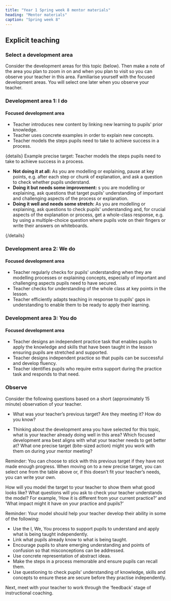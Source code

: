 ```yaml
---
title: "Year 1 Spring week 8 mentor materials"
heading: "Mentor materials"
caption: "Spring week 8"
---
```


## Explicit teaching

### Select a development area

Consider the development areas for this topic (below). Then make a note of the area you plan to zoom in on and when you plan to visit so you can observe your teacher in this area. Familiarise yourself with the focused development areas. You will select one later when you observe your teacher.

### Development area 1: I do

#### Focused development area

- Teacher introduces new content by linking new learning to pupils' prior knowledge.
- Teacher uses concrete examples in order to explain new concepts.
- Teacher models the steps pupils need to take to achieve success in a process.

{details}
Example precise target: Teacher models the steps pupils need to take to achieve success in a process.

- **Not doing it at all:** As you are modelling or explaining, pause at key points, e.g. after each step or chunk of explanation, and ask a question to check whether pupils understand.
- **Doing it but needs some improvement:** s you are modelling or explaining, ask questions that target pupils' understanding of important and challenging aspects of the process or explanation.
- **Doing it well and needs some stretch:** As you are modelling or explaining, ask questions to check pupils' understanding and, for crucial aspects of the explanation or process, get a whole-class response, e.g. by using a multiple-choice question where pupils vote on their fingers or write their answers on whiteboards.

{/details}

### Development area 2: We do

#### Focused development area

- Teacher regularly checks for pupils' understanding when they are modelling processes or explaining concepts, especially of important and challenging aspects pupils need to have secured.
- Teacher checks for understanding of the whole class at key points in the lesson.
- Teacher efficiently adapts teaching in response to pupils' gaps in understanding to enable them to be ready to apply their learning.

### Development area 3: You do

#### Focused development area

- Teacher designs an independent practice task that enables pupils to apply the knowledge and skills that have been taught in the lesson ensuring pupils are stretched and supported.
- Teacher designs independent practice so that pupils can be successful and develop fluency.
- Teacher identifies pupils who require extra support during the practice task and responds to that need.

### Observe

Consider the following questions based on a short (approximately 15 minute) observation of your teacher.

- What was your teacher’s previous target? Are they meeting it? How do you know?

- Thinking about the development area you have selected for this topic, what is your teacher already doing well in this area? Which focused development area best aligns with what your teacher needs to get better at? What one precise target (bite-sized action) might you work with them on during your mentor meeting?

Reminder: You can choose to stick with this previous target if they have not made enough progress. When moving on to a new precise target, you can select one from the table above or, if this doesn’t fit your teacher’s needs, you can write your own.

How will you model the target to your teacher to show them what good looks like? What questions will you ask to check your teacher understands the model? For example, ‘How it is different from your current practice?’ and ‘What impact might it have on your practice and pupils?’

Reminder: Your model should help your teacher develop their ability in some of the following:

- Use the I, We, You process to support pupils to understand and apply what is being taught independently.
- Link what pupils already know to what is being taught.
- Encourage pupils to share emerging understanding and points of confusion so that misconceptions can be addressed.
- Use concrete representation of abstract ideas.
- Make the steps in a process memorable and ensure pupils can recall them.
- Use questioning to check pupils’ understanding of knowledge, skills and concepts to ensure these are secure before they practise independently.

Next, meet with your teacher to work through the ‘feedback’ stage of instructional coaching.
